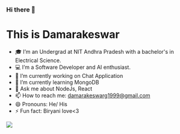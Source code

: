 ### Hi there 👋

# This is Damarakeswar

- 🎓 I’m an Undergrad at NIT Andhra Pradesh with a bachelor's in Electrical Science.
- 💻 I’m a Software Developer and AI enthusiast.
- 🔭 I’m currently working on Chat Application
- 🌱 I’m currently learning MongoDB
- 💬 Ask me about NodeJs, React
- 📫 How to reach me: damarakeswarg1999@gmail.com
- 😄 Pronouns: He/ His
- ⚡ Fun fact: Biryani love<3

<img src='https://github-readme-stats.vercel.app/api?username=amar-1999&&show_icons=true&title_color=ffffff&icon_color=bb2acf&text_color=daf7dc&bg_color=151515'>
